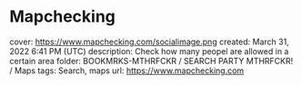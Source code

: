 # Mapchecking

cover: https://www.mapchecking.com/socialimage.png
created: March 31, 2022 6:41 PM (UTC)
description: Check how many peopel are allowed in a certain area
folder: BOOKMRKS-MTHRFCKR / SEARCH PARTY MTHRFCKR! / Maps
tags: Search, maps
url: https://www.mapchecking.com